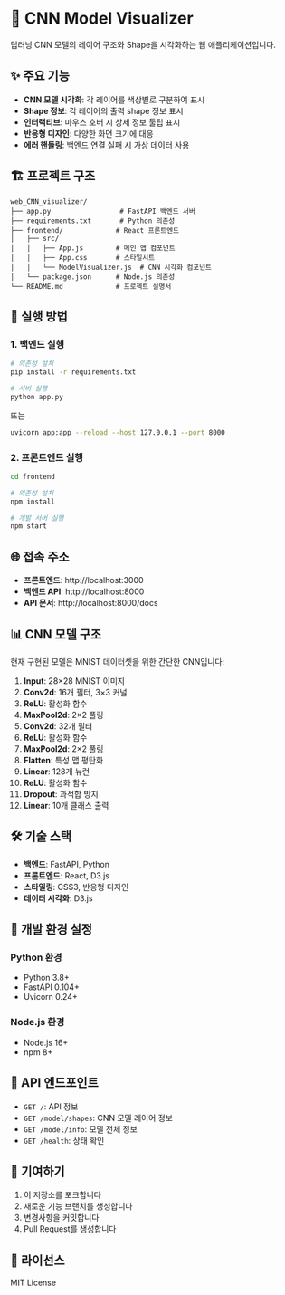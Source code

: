 # 🔬 CNN Model Visualizer

딥러닝 CNN 모델의 레이어 구조와 Shape을 시각화하는 웹 애플리케이션입니다.

## ✨ 주요 기능

- **CNN 모델 시각화**: 각 레이어를 색상별로 구분하여 표시
- **Shape 정보**: 각 레이어의 출력 shape 정보 표시
- **인터랙티브**: 마우스 호버 시 상세 정보 툴팁 표시
- **반응형 디자인**: 다양한 화면 크기에 대응
- **에러 핸들링**: 백엔드 연결 실패 시 가상 데이터 사용

## 🏗️ 프로젝트 구조

```
web_CNN_visualizer/
├── app.py                 # FastAPI 백엔드 서버
├── requirements.txt       # Python 의존성
├── frontend/             # React 프론트엔드
│   ├── src/
│   │   ├── App.js        # 메인 앱 컴포넌트
│   │   ├── App.css       # 스타일시트
│   │   └── ModelVisualizer.js  # CNN 시각화 컴포넌트
│   └── package.json      # Node.js 의존성
└── README.md             # 프로젝트 설명서
```

## 🚀 실행 방법

### 1. 백엔드 실행

```bash
# 의존성 설치
pip install -r requirements.txt

# 서버 실행
python app.py
```

또는

```bash
uvicorn app:app --reload --host 127.0.0.1 --port 8000
```

### 2. 프론트엔드 실행

```bash
cd frontend

# 의존성 설치
npm install

# 개발 서버 실행
npm start
```

## 🌐 접속 주소

- **프론트엔드**: http://localhost:3000
- **백엔드 API**: http://localhost:8000
- **API 문서**: http://localhost:8000/docs

## 📊 CNN 모델 구조

현재 구현된 모델은 MNIST 데이터셋을 위한 간단한 CNN입니다:

1. **Input**: 28×28 MNIST 이미지
2. **Conv2d**: 16개 필터, 3×3 커널
3. **ReLU**: 활성화 함수
4. **MaxPool2d**: 2×2 풀링
5. **Conv2d**: 32개 필터
6. **ReLU**: 활성화 함수
7. **MaxPool2d**: 2×2 풀링
8. **Flatten**: 특성 맵 평탄화
9. **Linear**: 128개 뉴런
10. **ReLU**: 활성화 함수
11. **Dropout**: 과적합 방지
12. **Linear**: 10개 클래스 출력

## 🛠️ 기술 스택

- **백엔드**: FastAPI, Python
- **프론트엔드**: React, D3.js
- **스타일링**: CSS3, 반응형 디자인
- **데이터 시각화**: D3.js

## 🔧 개발 환경 설정

### Python 환경
- Python 3.8+
- FastAPI 0.104+
- Uvicorn 0.24+

### Node.js 환경
- Node.js 16+
- npm 8+

## 📝 API 엔드포인트

- `GET /`: API 정보
- `GET /model/shapes`: CNN 모델 레이어 정보
- `GET /model/info`: 모델 전체 정보
- `GET /health`: 상태 확인

## 🤝 기여하기

1. 이 저장소를 포크합니다
2. 새로운 기능 브랜치를 생성합니다
3. 변경사항을 커밋합니다
4. Pull Request를 생성합니다

## 📄 라이선스

MIT License
